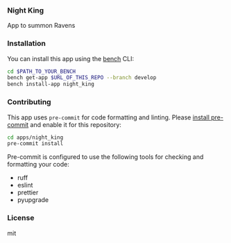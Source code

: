 ### Night King

App to summon Ravens

### Installation

You can install this app using the [bench](https://github.com/frappe/bench) CLI:

```bash
cd $PATH_TO_YOUR_BENCH
bench get-app $URL_OF_THIS_REPO --branch develop
bench install-app night_king
```

### Contributing

This app uses `pre-commit` for code formatting and linting. Please [install pre-commit](https://pre-commit.com/#installation) and enable it for this repository:

```bash
cd apps/night_king
pre-commit install
```

Pre-commit is configured to use the following tools for checking and formatting your code:

- ruff
- eslint
- prettier
- pyupgrade

### License

mit
